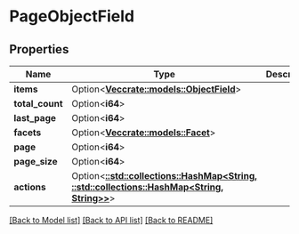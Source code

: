 # PageObjectField

## Properties

Name | Type | Description | Notes
------------ | ------------- | ------------- | -------------
**items** | Option<[**Vec<crate::models::ObjectField>**](ObjectField.md)> |  | [optional]
**total_count** | Option<**i64**> |  | [optional]
**last_page** | Option<**i64**> |  | [optional]
**facets** | Option<[**Vec<crate::models::Facet>**](Facet.md)> |  | [optional]
**page** | Option<**i64**> |  | [optional]
**page_size** | Option<**i64**> |  | [optional]
**actions** | Option<[**::std::collections::HashMap<String, ::std::collections::HashMap<String, String>>**](map.md)> |  | [optional]

[[Back to Model list]](../README.md#documentation-for-models) [[Back to API list]](../README.md#documentation-for-api-endpoints) [[Back to README]](../README.md)


